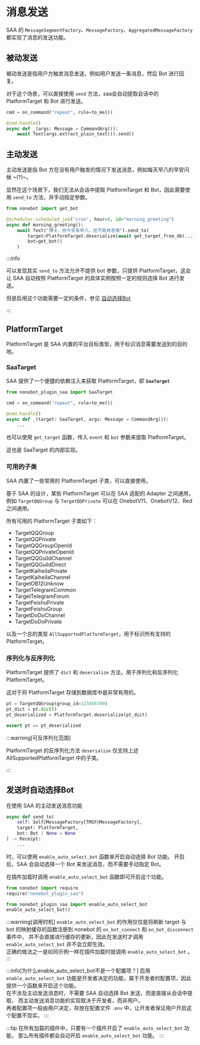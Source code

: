 # 消息发送

SAA 的 `MessageSegmentFactory`、`MessageFactory`、`AggregatedMessageFactory` 都实现了消息的发送功能。

## 被动发送

被动发送是指用户方触发消息发送，例如用户发送一条消息，然后 Bot 进行回复。

对于这个场景，可以直接使用 `send` 方法，saa会自动提取会话中的 PlatformTarget 和 Bot 进行发送。

```python
cmd = on_command("repeat", rule=to_me())

@cmd.handle()
async def _(args: Message = CommandArg()):
    await Text(args.extract_plain_text()).send()
```

## 主动发送

主动发送是指 Bot 方在没有用户触发的情况下发送消息，例如每天早八的早安问候 ~(?)~。

显然在这个场景下，我们无法从会话中提取 PlatformTarget 和 Bot，因此需要使用 `send_to` 方法，并手动指定参数。

```python
from nonebot import get_bot

@scheduler.scheduled_job("cron", hour=8, id="morning_greeting")
async def morning_greeting():
    await Text("博士，你今天有早八，还不能休息哦").send_to(
        target=PlatformTarget.deserialize(await get_target_from_db(...)),
        bot=get_bot()
    )
```

:::info

可以发现其实 `send_to` 方法允许不提供 bot 参数，只提供 PlatformTarget，这会让 SAA 自动按照 PlatformTarget 的具体实例按照一定的规则选择 Bot 进行发送。

但是启用这个功能需要一定的条件，参见 [自动选择Bot](#发送时自动选择bot)

:::

## PlatformTarget

PlatformTarget 是 SAA 内置的平台目标类型，用于标识消息需要发送到的目的地。

### SaaTarget

SAA 提供了一个便捷的依赖注入来获取 PlatformTarget，即 **`SaaTarget`**

```python
from nonebot_plugin_saa import SaaTarget

cmd = on_command("repeat", rule=to_me())

@cmd.handle()
async def _(target: SaaTarget, args: Message = CommandArg()):
    ...
```

也可以使用 `get_target` 函数，传入 `event` 和 `bot` 参数来提取 PlatformTarget。

这也是 SaaTarget 的内部实现。

### 可用的子类

SAA 内置了一些常用的 PlatformTarget 子类，可以直接使用。

基于 SAA 的设计，某些 PlatformTarget 可以在 SAA 适配的 Adapter 之间通用，例如 `TargetQQGroup` 与 `TargetQQPrivate` 可以在 OnebotV11、OnebotV12、Red 之间通用。

所有可用的 PlatformTarget 子类如下：

- TargetQQGroup
- TargetQQPrivate
- TargetQQGroupOpenId
- TargetQQPrivateOpenId
- TargetQQGuildChannel
- TargetQQGuildDirect
- TargetKaiheilaPrivate
- TargetKaiheilaChannel
- TargetOB12Unknow
- TargetTelegramCommon
- TargetTelegramForum
- TargetFeishuPrivate
- TargetFeishuGroup
- TargetDoDoChannel
- TargetDoDoPrivate

以及一个总的类型 `AllSupportedPlatformTarget`，用于标识所有支持的 PlatformTarget。

### 序列化与反序列化

PlatformTarget 提供了 `dict` 和 `deserialize` 方法，用于序列化和反序列化 PlatformTarget。

这对于将 PlatformTarget 存储到数据库中是非常有用的。

```python
pt = TargetQQGroup(group_id=123456789)
pt_dict = pt.dict()
pt_deserialized = PlatformTarget.deserialize(pt_dict)

assert pt == pt_deserialized
```

:::warning[可反序列化范围]

PlatformTarget 的反序列化方法 `deserialize` 仅支持上述 AllSupportedPlatformTarget 中的子类。

:::

## 发送时自动选择Bot

在使用 SAA 的主动发送消息功能

```python
async def send_to(
    self: Self@MessageFactory[TMSF@MessageFactory],
    target: PlatformTarget,
    bot: Bot | None = None
) -> Receipt:
    ...
```

时，可以使用 `enable_auto_select_bot` 函数来开启自动选择 Bot 功能。
开启后，SAA 会自动选择一个 Bot 来发送消息，而不需要手动指定 Bot。

在插件加载时调用 `enable_auto_select_bot` 函数即可开启这个功能。

```python title="nonebot_plugin_xxx/__init__.py"
from nonebot import require
require("nonebot_plugin_saa")

from nonebot_plugin_saa import enable_auto_select_bot
enable_auto_select_bot()
```

:::warning[调用时机]
`enable_auto_select_bot` 的作用仅仅是将刷新 target 与 bot 的映射缓存的函数注册到 nonebot 的 `on_bot_connect` 和 `on_bot_disconnect` 事件中，
并不会直接进行缓存的更新，因此在发送时才调用 `enable_auto_select_bot` 并不会立即生效。  
正确的做法之一是如同示例一样在插件加载时就调用 `enable_auto_select_bot` 。
:::

:::info[为什么enable_auto_select_bot不是一个配置项？]
启用 `enable_auto_select_bot` 功能是开发者决定的功能，属于开发者的配置项，因此提供一个函数来开启这个功能。  
在不涉及主动发送消息时，不需要 SAA 自动选择 Bot 发送，而是直接从会话中提取，
而主动发送消息功能的实现取决于开发者，而非用户。  
再者配置项一般由用户决定，存放在配置文件 `.env` 中，让开发者保证用户开启这个配置不现实。
:::

:::tip
在所有加载的插件中，只要有一个插件开启了 `enable_auto_select_bot` 功能，
那么所有插件都会自动开启 `enable_auto_select_bot` 功能。
:::
